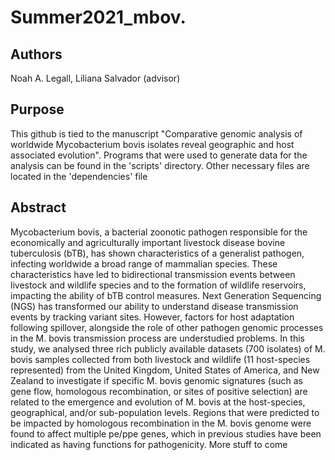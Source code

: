 # Summer2021_mbov. 

## Authors
Noah A. Legall, Liliana Salvador (advisor)

## Purpose 
This github is tied to the manuscript "Comparative genomic analysis of worldwide Mycobacterium bovis isolates reveal geographic and host associated evolution". Programs that were used to generate data for the analysis can be found in the 'scripts' directory. Other necessary files are located in the 'dependencies' file 

## Abstract 
Mycobacterium bovis, a bacterial zoonotic pathogen responsible for the economically and agriculturally important livestock disease bovine tuberculosis (bTB), has shown characteristics of a generalist pathogen, infecting worldwide a broad range of mammalian species. These characteristics have led to bidirectional transmission events between livestock and wildlife species and to the formation of wildlife reservoirs, impacting the ability of bTB control measures. Next Generation Sequencing (NGS) has transformed our ability to understand disease transmission events by tracking variant sites. However, factors for host adaptation following spillover, alongside the role of other pathogen genomic processes in the M. bovis transmission process are understudied problems. In this study, we analysed three rich publicly available datasets (700 isolates) of  M. bovis samples collected from both livestock and wildlife (11 host-species represented) from the United Kingdom, United States of America, and New Zealand to investigate if specific M. bovis genomic signatures (such as gene flow, homologous recombination, or sites of positive selection) are related to the emergence and evolution of M. bovis at the host-species, geographical, and/or sub-population levels. Regions that were predicted to be impacted by homologous recombination in the M. bovis genome were found to affect multiple pe/ppe genes, which in previous studies have been indicated as having functions for pathogenicity. More stuff to come

